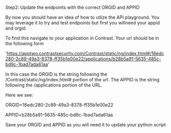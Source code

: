 
Step2: Update the endpoints with the correct ORGID and APPID 

By now you should have an idea of how to utlize the API playground. You may leverage it to try and test endpoints but first you willneed your appid and orgid.

To find this navigate to your application in Contrast. Your url should be in the following form

'https://apptwo.contrastsecurity.com/Contrast/static/ng/index.html#/16edc280-2c89-49a3-8378-ff35b1e00e22/applications/b28b5a91-5635-485c-bd9c-1bad7ada61aa'

In this case the ORGID is the string following the /Contrast/static/ng/index.html# portion of the url. The APPID is the string following the /applications portion of the URL.

Here we see:

ORGID=16edc280-2c89-49a3-8378-ff35b1e00e22

APPID=b28b5a91-5635-485c-bd9c-1bad7ada61aa

Save your ORGID and APPID as you will need it to update your python script
